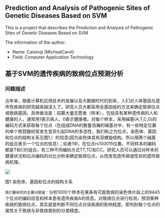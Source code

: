 ## Prediction and Analysis of Pathogenic Sites of Genetic Diseases Based on SVM
This is a project that describes the Prediction and Analysis of Pathogenic Sites of Genetic Diseases Based on SVM

The information of the author:
- Name: Caixinqi (MichealCarol)
- Field: Computer Application Technology

## 基于SVM的遗传疾病的致病位点预测分析
### 问题描述

近年来，随着计算机应用技术的发展以及大数据时代的到来，人们对人体基因与遗传性疾病的研究越来越深入了。研究人员大都采用全基因组的方法来确定致病位点或致病基因，具体做法是：招募大量志愿者（样本），包括具有某种遗传病的人和健康的人，通常用1表示病人，0表示健康者。对每个样本，采用碱基(A,T,C,G)的编码方式来获取每个位点（在组成DNA的数量浩瀚的碱基对中，有一些特定位置的单个核苷酸经常发生变异引起DNA的多态性，我们称之为位点，染色体、基因和位点的结构关系见图1.）的信息(因为染色体具有双螺旋结构，所以用两个碱基的组合表示一个位点的信息）；如表1中，在位点rs100015位置，不同样本的编码都是T和C的组合，有三种不同编码方式TT,TC和CC。研究人员可以通过对样本的健康状况和位点编码的对比分析来确定致病位点，从而发现遗传病或性状的遗传致病机理。

![](https://github.com/MichealCarol/bitdm.github.io/blob/master/2017/projects/P05/images/%E5%9B%BE1%20%E6%9F%93%E8%89%B2%E4%BD%93%E3%80%81%E5%9F%BA%E5%9B%A0%E5%92%8C%E4%BD%8D%E7%82%B9%E7%9A%84%E7%BB%93%E6%9E%84%E5%85%B3%E7%B3%BB.png)

图1 染色体、基因和位点的结构关系

`我们要研究的主要问题是：`分析1000个样本在某条有可能致病的染色体片段上的9445个位点的编码信息和样本患有遗传疾病A的信息。对致病位点进行检测，预测某种疾病的致病位点，其实就是判断不同位点对该疾病的影响程度，即判别每个位点的属性关于致病与非致病类别的分类精度。
